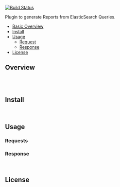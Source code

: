 [![Build Status](https://travis-ci.org/malike/elasticsearch-report-engine.svg?branch=master)](https://travis-ci.org/malike/elasticsearch-report-engine)

Plugin to generate Reports from ElasticSearch Queries.

  - [Basic Overview](#overview)
  - [Install](#install)
  - [Usage](#usage)
    - [Request](#requests)
    - [Response](#response)
 - [License](#license)



## Overview


<br>


<br>

## Install

<br>

## Usage

### Requests

### Response


<br>


## License




